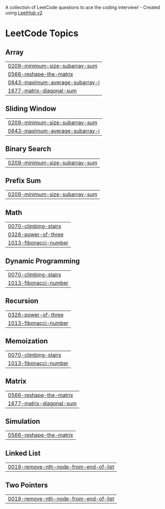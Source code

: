A collection of LeetCode questions to ace the coding interview! - Created using [LeetHub v2](https://github.com/arunbhardwaj/LeetHub-2.0)
<!---LeetCode Topics Start-->
# LeetCode Topics
## Array
|  |
| ------- |
| [0209-minimum-size-subarray-sum](https://github.com/tusharkathe7/leetcode/tree/master/0209-minimum-size-subarray-sum) |
| [0566-reshape-the-matrix](https://github.com/tusharkathe7/leetcode/tree/master/0566-reshape-the-matrix) |
| [0643-maximum-average-subarray-i](https://github.com/tusharkathe7/leetcode/tree/master/0643-maximum-average-subarray-i) |
| [1677-matrix-diagonal-sum](https://github.com/tusharkathe7/leetcode/tree/master/1677-matrix-diagonal-sum) |
## Sliding Window
|  |
| ------- |
| [0209-minimum-size-subarray-sum](https://github.com/tusharkathe7/leetcode/tree/master/0209-minimum-size-subarray-sum) |
| [0643-maximum-average-subarray-i](https://github.com/tusharkathe7/leetcode/tree/master/0643-maximum-average-subarray-i) |
## Binary Search
|  |
| ------- |
| [0209-minimum-size-subarray-sum](https://github.com/tusharkathe7/leetcode/tree/master/0209-minimum-size-subarray-sum) |
## Prefix Sum
|  |
| ------- |
| [0209-minimum-size-subarray-sum](https://github.com/tusharkathe7/leetcode/tree/master/0209-minimum-size-subarray-sum) |
## Math
|  |
| ------- |
| [0070-climbing-stairs](https://github.com/tusharkathe7/leetcode/tree/master/0070-climbing-stairs) |
| [0326-power-of-three](https://github.com/tusharkathe7/leetcode/tree/master/0326-power-of-three) |
| [1013-fibonacci-number](https://github.com/tusharkathe7/leetcode/tree/master/1013-fibonacci-number) |
## Dynamic Programming
|  |
| ------- |
| [0070-climbing-stairs](https://github.com/tusharkathe7/leetcode/tree/master/0070-climbing-stairs) |
| [1013-fibonacci-number](https://github.com/tusharkathe7/leetcode/tree/master/1013-fibonacci-number) |
## Recursion
|  |
| ------- |
| [0326-power-of-three](https://github.com/tusharkathe7/leetcode/tree/master/0326-power-of-three) |
| [1013-fibonacci-number](https://github.com/tusharkathe7/leetcode/tree/master/1013-fibonacci-number) |
## Memoization
|  |
| ------- |
| [0070-climbing-stairs](https://github.com/tusharkathe7/leetcode/tree/master/0070-climbing-stairs) |
| [1013-fibonacci-number](https://github.com/tusharkathe7/leetcode/tree/master/1013-fibonacci-number) |
## Matrix
|  |
| ------- |
| [0566-reshape-the-matrix](https://github.com/tusharkathe7/leetcode/tree/master/0566-reshape-the-matrix) |
| [1677-matrix-diagonal-sum](https://github.com/tusharkathe7/leetcode/tree/master/1677-matrix-diagonal-sum) |
## Simulation
|  |
| ------- |
| [0566-reshape-the-matrix](https://github.com/tusharkathe7/leetcode/tree/master/0566-reshape-the-matrix) |
## Linked List
|  |
| ------- |
| [0019-remove-nth-node-from-end-of-list](https://github.com/tusharkathe7/leetcode/tree/master/0019-remove-nth-node-from-end-of-list) |
## Two Pointers
|  |
| ------- |
| [0019-remove-nth-node-from-end-of-list](https://github.com/tusharkathe7/leetcode/tree/master/0019-remove-nth-node-from-end-of-list) |
<!---LeetCode Topics End-->